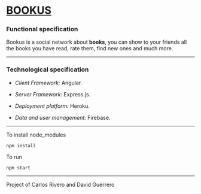 [BOOKUS](https://bookus.herokuapp.com)
===================

### Functional specification

Bookus is a social network about **books**, you can show to your friends all the books you have read, rate them, find new ones and much more.

----------

### Technological specification

- *Client Framework:* Angular.

- *Server Framework:* Express.js.

- *Deployment platform:* Heroku.

- *Data and user management:* Firebase.

----------

To install node_modules

    npm install
To run

    npm start

----------

Project of Carlos Rivero and David Guerrero
